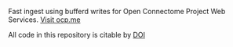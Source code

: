 Fast ingest using bufferd writes for Open Connectome Project Web Services. [Visit ocp.me](http://ocp.me)

All code in this repository is citable by [DOI](http://dx.doi.org/10.5281/zenodo.9992)
